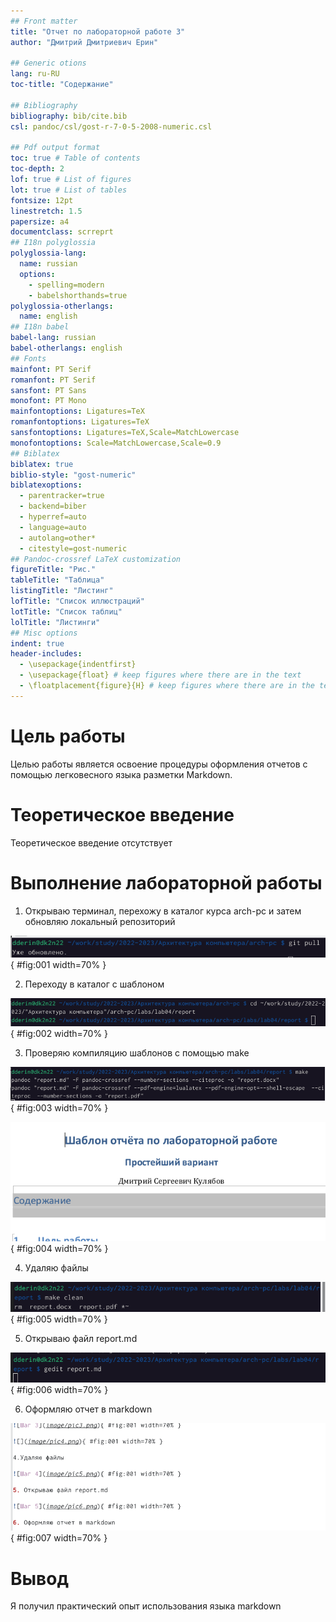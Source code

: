 ```yaml
---
## Front matter
title: "Отчет по лабораторной работе 3"
author: "Дмитрий Дмитриевич Ерин"

## Generic otions
lang: ru-RU
toc-title: "Содержание"

## Bibliography
bibliography: bib/cite.bib
csl: pandoc/csl/gost-r-7-0-5-2008-numeric.csl

## Pdf output format
toc: true # Table of contents
toc-depth: 2
lof: true # List of figures
lot: true # List of tables
fontsize: 12pt
linestretch: 1.5
papersize: a4
documentclass: scrreprt
## I18n polyglossia
polyglossia-lang:
  name: russian
  options:
	- spelling=modern
	- babelshorthands=true
polyglossia-otherlangs:
  name: english
## I18n babel
babel-lang: russian
babel-otherlangs: english
## Fonts
mainfont: PT Serif
romanfont: PT Serif
sansfont: PT Sans
monofont: PT Mono
mainfontoptions: Ligatures=TeX
romanfontoptions: Ligatures=TeX
sansfontoptions: Ligatures=TeX,Scale=MatchLowercase
monofontoptions: Scale=MatchLowercase,Scale=0.9
## Biblatex
biblatex: true
biblio-style: "gost-numeric"
biblatexoptions:
  - parentracker=true
  - backend=biber
  - hyperref=auto
  - language=auto
  - autolang=other*
  - citestyle=gost-numeric
## Pandoc-crossref LaTeX customization
figureTitle: "Рис."
tableTitle: "Таблица"
listingTitle: "Листинг"
lofTitle: "Список иллюстраций"
lotTitle: "Список таблиц"
lolTitle: "Листинги"
## Misc options
indent: true
header-includes:
  - \usepackage{indentfirst}
  - \usepackage{float} # keep figures where there are in the text
  - \floatplacement{figure}{H} # keep figures where there are in the text
---
```


# Цель работы

Целью работы является освоение процедуры оформления отчетов с помощью легковесного языка разметки Markdown.


# Теоретическое введение

Теоретическое введение отсутствует

# Выполнение лабораторной работы

1. Открываю терминал, перехожу в каталог курса arch-pc и затем обновляю локальный репозиторий

![](image/pic1.png){ #fig:001 width=70% }

2. Переходу в каталог с шаблоном

![](image/pic2.png){ #fig:002 width=70% }

3. Проверяю компиляцию шаблонов с помощью make 

![](image/pic3.png){ #fig:003 width=70% }

![Файлы открываются корректно](image/pic4.png){ #fig:004 width=70% }

4. Удаляю файлы

![](image/pic5.png){ #fig:005 width=70% }

5. Открываю файл report.md

![](image/pic6.png){ #fig:006 width=70% }

6. Оформляю отчет в markdown

![](image/pic7.png){ #fig:007 width=70% }

# Вывод

Я получил практический опыт использования языка markdown


